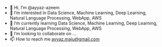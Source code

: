 - 👋 Hi, I’m @ayyaz-azeem
- 👀 I’m interested in Data Science, Machine Learning, Deep Learning, Natural Language Processing, WebApp, AWS
- 🌱 I’m currently learning Data Science, Machine Learning, Deep Learning, Natural Language Processing, WebApp, AWS
- 💞️ I’m looking to collaborate on ...
- 📫 How to reach me ayyaz.maju@gmail.com

<!---
ayyaz-azeem/ayyaz-azeem is a ✨ special ✨ repository because its `README.md` (this file) appears on your GitHub profile.
You can click the Preview link to take a look at your changes.
--->
